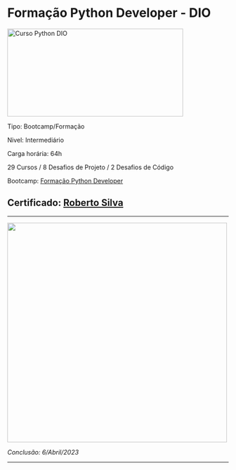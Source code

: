 # **Formação Python Developer - DIO**

<img src="https://hermes.dio.me/tracks/cover/ac0e208f-9ab9-471d-84ae-0107cfd2156a.png" alt="Curso Python DIO" width="400" height="200">

Tipo: Bootcamp/Formação

Nivel: Intermediário

Carga horária: 64h

29 Cursos / 8 Desafios de Projeto / 2 Desafios de Código

Bootcamp: [Formação Python Developer](https://web.dio.me/track/formacao-python-developer)

## Certificado: [Roberto Silva](https://www.dio.me/certificate/3C042EA7/share)

---

<img src="https://hermes.digitalinnovation.one/certificates/cover/3C042EA7.jpg" width=500px/>

*Conclusão: 6/Abril/2023*

---
